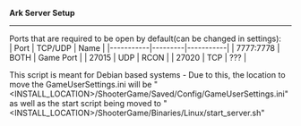 **Ark Server Setup**
____

Ports that are required to be open by default(can be changed in settings):  
| Port      | TCP/UDP | Name      |
|-----------|---------|-----------|
| 7777:7778 | BOTH    | Game Port |
| 27015     | UDP     | RCON      |
| 27020     | TCP     | ???       |

This script is meant for Debian based systems - Due to this, the location to move the GameUserSettings.ini will be "<INSTALL_LOCATION>/ShooterGame/Saved/Config/GameUserSettings.ini"
as well as the start script being moved to "<INSTALL_LOCATION>/ShooterGame/Binaries/Linux/start_server.sh"
